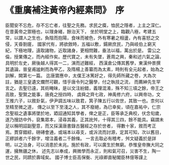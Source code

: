 # 《重廣補注黃帝內經素問》　序

臣聞安不忘危，存不忘亡者，往聖之先務。求民之瘼，恤民之隱者，上主之深仁。在昔黃帝之禦極也，以理身緒，餘治天下，
坐於明堂之上，臨觀八極，考建五常，以謂人之生也，負陰而抱陽，食味而被色，外有寒暑之相盪，內有喜怒之交侵，天昏劄瘥，
國家代有，將欲斂時，五福以敷，鍚厥庶民，乃與岐伯上窮天紀，下極地理，遠取諸物，近取諸身，更相問難，垂法以福，萬出於是。
雷公之倫，授業傳之，而內經作矣。歷代寶之，未有失墜，蒼周之興，秦和述六氣之論，具明於左史，厥後越人得其一二，演而述難經，
西漢倉公傳其舊學，東漢仲景撰其遺論，晉皇甫謐剌而為甲乙，及隋楊上善纂而為太素，時則有全元起者，始為之訓解，闕第七一篇。
迄唐寶應中，太僕王冰篤好之，得先師所藏之卷，大為次註，猶是三皇遺文爛然可觀，惜乎唐令列之醫學，付之執技之流，
而薦紳先生罕言之。去聖已遠，其術晻昧，是以文注紛錯，義理混淆，殊不知三墳之餘，帝王之高致，聖賢之能事，唐堯之授四時，
虞舜之齊七政，神禹修六府，以興帝功，文王推六子，以敘卦氣，伊尹調五味以致君，箕子陳五行以佐世，其致一也。柰何以至精至微之道，
傳之以至下至淺之人，其不廢絕，為已幸矣，頃在嘉祐中，仁宗念聖祖之遺事將墜於地，廼詔通知其學者，俾之是正，臣等承乏典校，伏念旬歲，
遂乃搜訪中外，裒集眾本，浸尋其義，正其訛舛，十得其三四，餘不能具。竊謂未足以稱明詔副聖意，而又採漢唐書錄古醫經之存於世者，
得數十家，敘而考正焉。貫穿錯綜，磅礡會通，或端本以尋支，或泝流而討源，定其可知，次以舊目，正繆誤者六千餘字，增注義者二千餘條。
一言去取必有稽考，舛文疑義於是詳明，以之治身，可以消患於未兆。施於有政，可以廣生於無窮。恭惟皇帝撫大同之運，擁無疆之休，
述先志以奉成，興微學而永正，則和氣可召，災害不生，陶一世之民，同躋於壽域矣。
國子博士臣高保衡、光祿卿直秘閣臣林億等謹上


